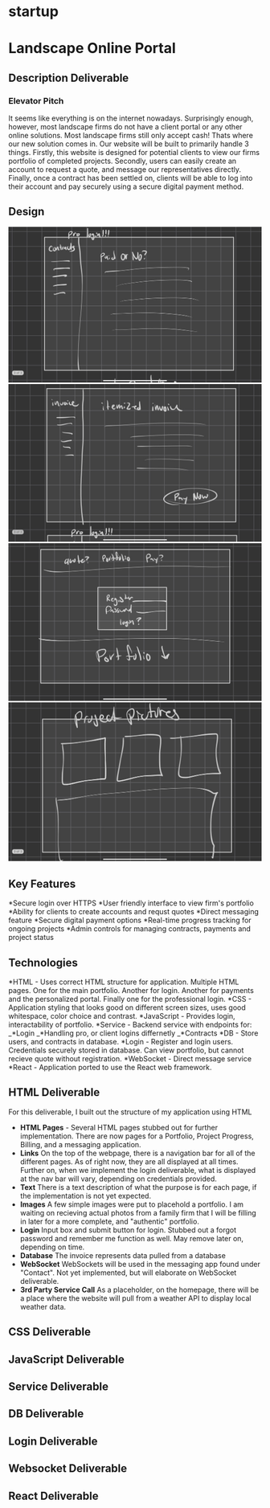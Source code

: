 # startup

# Landscape Online Portal
## Description Deliverable

### Elevator Pitch
It seems like everything is on the internet nowadays. Surprisingly enough, however, most landscape firms do not have a client portal or any other online solutions. Most landscape firms still only accept cash! Thats where our new solution comes in. Our website will be built to primarily handle 3 things. Firstly, this website is designed for potential clients to view our firms portfolio of completed projects. Secondly, users can easily create an account to request a quote, and message our representatives directly. Finally, once a contract has been settled on, clients will be able to log into their account and pay securely using a secure digital payment method. 

## Design
![photo1](https://github.com/jrtoone/startup/blob/main/Images/6908FE84-E278-4D06-9B8D-8EE0A4B65AC0_1_105_c.jpeg?raw=true)
![photo2](https://github.com/jrtoone/startup/blob/main/Images/770FBC68-4B64-4210-BFC7-C1E3C938088D_1_105_c.jpeg?raw=true)
![photo3](https://github.com/jrtoone/startup/blob/main/Images/906546C8-E932-4AC9-B08D-C823350EFEFC_1_105_c.jpeg?raw=true)
![photo4](https://github.com/jrtoone/startup/blob/main/Images/E8BF29A1-E73B-448A-9D67-11D7AD860C95_1_105_c.jpeg?raw=true)
## Key Features
*Secure login over HTTPS
*User friendly interface to view firm's portfolio 
*Ability for clients to create accounts and requst quotes
*Direct messaging feature
*Secure digital payment options
*Real-time progress tracking for ongoing projects
*Admin controls for managing contracts, payments and project status
## Technologies
*HTML - Uses correct HTML structure for application. Multiple HTML pages. One for the main portfolio. Another for login. Another for payments and the personalized portal. Finally one for the professional login.
*CSS - Application styling that looks good on different screen sizes, uses good whitespace, color choice and contrast.
*JavaScript - Provides login, interactability of portfolio.
*Service - Backend service with endpoints for:
_*Login
_*Handling pro, or client logins differnetly
_*Contracts
*DB - Store users, and contracts in database.
*Login - Register and login users. Credentials securely stored in database. Can view portfolio, but cannot recieve quote without registration.
*WebSocket - Direct message service
*React - Application ported to use the React web framework.

## HTML Deliverable
For this deliverable, I built out the structure of my application using HTML
+ **HTML Pages** - Several HTML pages stubbed out for further implementation. There are now pages for a Portfolio, Project Progress, Billing, and a messaging application.
+ **Links** On the top of the webpage, there is a navigation bar for all of the different pages. As of right now, they are all displayed at all times. Further on, when we implement the login deliverable, what is displayed at the nav bar will vary, depending on credentials provided. 
+ **Text** There is a text description of what the purpose is for each page, if the implementation is not yet expected.
+ **Images** A few simple images were put to placehold a portfolio. I am waiting on recieving actual photos from a family firm that I will be filling in later for a more complete, and "authentic" portfolio.
+ **Login** Input box and submit button for login. Stubbed out a forgot password and remember me function as well. May remove later on, depending on time.
+ **Database** The invoice represents data pulled from a database
+ **WebSocket** WebSockets will be used in the messaging app found under "Contact". Not yet implemented, but will elaborate on WebSocket deliverable. 
+ **3rd Party Service Call** As a placeholder, on the homepage, there will be a place where the website will pull from a weather API to display local weather data.


## CSS Deliverable

## JavaScript Deliverable

## Service Deliverable

## DB Deliverable

## Login Deliverable

## Websocket Deliverable

## React Deliverable

